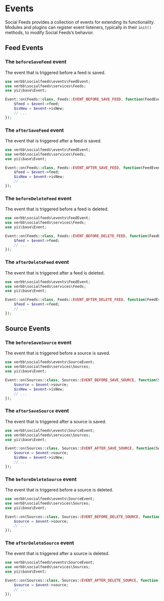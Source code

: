 # Events
Social Feeds provides a collection of events for extending its functionality. Modules and plugins can register event listeners, typically in their `init()` methods, to modify Social Feeds’s behavior.

## Feed Events

### The `beforeSaveFeed` event
The event that is triggered before a feed is saved.

```php
use verbb\socialfeeds\events\FeedEvent;
use verbb\socialfeeds\services\Feeds;
use yii\base\Event;

Event::on(Feeds::class, Feeds::EVENT_BEFORE_SAVE_FEED, function(FeedEvent $event) {
    $feed = $event->feed;
    $isNew = $event->isNew;
    // ...
});
```

### The `afterSaveFeed` event
The event that is triggered after a feed is saved.

```php
use verbb\socialfeeds\events\FeedEvent;
use verbb\socialfeeds\services\Feeds;
use yii\base\Event;

Event::on(Feeds::class, Feeds::EVENT_AFTER_SAVE_FEED, function(FeedEvent $event) {
    $feed = $event->feed;
    $isNew = $event->isNew;
    // ...
});
```

### The `beforeDeleteFeed` event
The event that is triggered before a feed is deleted.

```php
use verbb\socialfeeds\events\FeedEvent;
use verbb\socialfeeds\services\Feeds;
use yii\base\Event;

Event::on(Feeds::class, Feeds::EVENT_BEFORE_DELETE_FEED, function(FeedEvent $event) {
    $feed = $event->feed;
    // ...
});
```

### The `afterDeleteFeed` event
The event that is triggered after a feed is deleted.

```php
use verbb\socialfeeds\events\FeedEvent;
use verbb\socialfeeds\services\Feeds;
use yii\base\Event;

Event::on(Feeds::class, Feeds::EVENT_AFTER_DELETE_FEED, function(FeedEvent $event) {
    $feed = $event->feed;
    // ...
});
```

## Source Events

### The `beforeSaveSource` event
The event that is triggered before a source is saved.

```php
use verbb\socialfeeds\events\SourceEvent;
use verbb\socialfeeds\services\Sources;
use yii\base\Event;

Event::on(Sources::class, Sources::EVENT_BEFORE_SAVE_SOURCE, function(SourceEvent $event) {
    $source = $event->source;
    $isNew = $event->isNew;
    // ...
});
```

### The `afterSaveSource` event
The event that is triggered after a source is saved.

```php
use verbb\socialfeeds\events\SourceEvent;
use verbb\socialfeeds\services\Sources;
use yii\base\Event;

Event::on(Sources::class, Sources::EVENT_AFTER_SAVE_SOURCE, function(SourceEvent $event) {
    $source = $event->source;
    $isNew = $event->isNew;
    // ...
});
```

### The `beforeDeleteSource` event
The event that is triggered before a source is deleted.

```php
use verbb\socialfeeds\events\SourceEvent;
use verbb\socialfeeds\services\Sources;
use yii\base\Event;

Event::on(Sources::class, Sources::EVENT_BEFORE_DELETE_SOURCE, function(SourceEvent $event) {
    $source = $event->source;
    // ...
});
```

### The `afterDeleteSource` event
The event that is triggered after a source is deleted.

```php
use verbb\socialfeeds\events\SourceEvent;
use verbb\socialfeeds\services\Sources;
use yii\base\Event;

Event::on(Sources::class, Sources::EVENT_AFTER_DELETE_SOURCE, function(SourceEvent $event) {
    $source = $event->source;
    // ...
});
```
